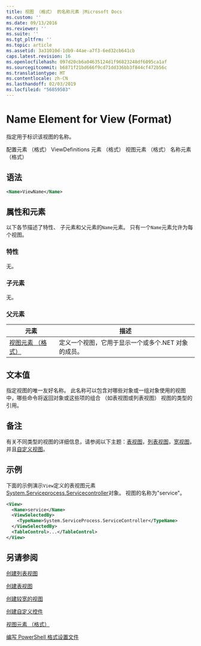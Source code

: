 ```yaml
---
title: 视图 （格式） 的名称元素 |Microsoft Docs
ms.custom: ''
ms.date: 09/13/2016
ms.reviewer: ''
ms.suite: ''
ms.tgt_pltfrm: ''
ms.topic: article
ms.assetid: 3a31010d-1db9-44ae-a7f3-6ed32cb641cb
caps.latest.revision: 16
ms.openlocfilehash: 097d20cb6a04635124d1f96823248df6095ca1af
ms.sourcegitcommit: b6871f21bd666f9cd71dd336bb3f844cf472b56c
ms.translationtype: MT
ms.contentlocale: zh-CN
ms.lasthandoff: 02/03/2019
ms.locfileid: "56859503"
---
```

# <a name="name-element-for-view-format"></a>Name Element for View (Format)

指定用于标识该视图的名称。

配置元素 （格式） ViewDefinitions 元素 （格式） 视图元素 （格式） 名称元素 （格式）

## <a name="syntax"></a>语法

```xml
<Name>ViewName</Name>
```

## <a name="attributes-and-elements"></a>属性和元素

以下各节描述了特性、 子元素和父元素的`Name`元素。 只有一个`Name`元素允许为每个视图。

### <a name="attributes"></a>特性

无。

### <a name="child-elements"></a>子元素

无。

### <a name="parent-elements"></a>父元素

|元素|描述|
|-------------|-----------------|
|[视图元素 （格式）](./view-element-format.md)|定义一个视图，它用于显示一个或多个.NET 对象的成员。|

## <a name="text-value"></a>文本值

指定视图的唯一友好名称。 此名称可以包含对哪些对象或一组对象使用的视图中，哪些命令将返回对象或这些项的组合 （如表视图或列表视图） 视图的类型的引用。

## <a name="remarks"></a>备注

有关不同类型的视图的详细信息，请参阅以下主题：[表视图](./creating-a-table-view.md)，[列表视图](./creating-a-list-view.md)，[宽视图](./creating-a-wide-view.md)，并且[自定义视图](./creating-custom-controls.md)。

## <a name="example"></a>示例

下面的示例演示`View`定义的表视图元素[System.Serviceprocess.Servicecontroller](/dotnet/api/System.ServiceProcess.ServiceController)对象。 视图的名称为"service"。

```xml
<View>
  <Name>service</Name>
  <ViewSelectedBy>
    <TypeName>System.ServiceProcess.ServiceController</TypeName>
  </ViewSelectedBy>
  <TableControl>...</TableControl>
</View>

```

## <a name="see-also"></a>另请参阅

[创建列表视图](./creating-a-list-view.md)

[创建表视图](./creating-a-table-view.md)

[创建较宽的视图](./creating-a-wide-view.md)

[创建自定义控件](./creating-custom-controls.md)

[视图元素 （格式）](./view-element-format.md)

[编写 PowerShell 格式设置文件](./writing-a-powershell-formatting-file.md)

